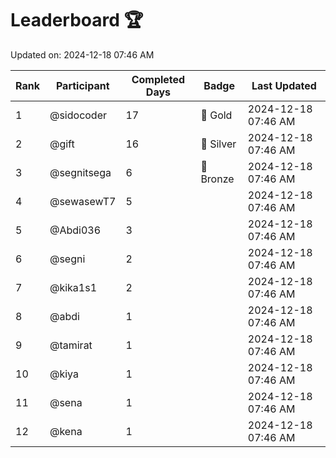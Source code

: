 # Leaderboard 🏆

Updated on: 2024-12-18 07:46 AM

| Rank | Participant       | Completed Days | Badge      | Last Updated         |
|------|-------------------|----------------|------------|----------------------|
| 1    | @sidocoder        | 17             | 🏅 Gold     | 2024-12-18 07:46 AM |
| 2    | @gift             | 16             | 🥈 Silver   | 2024-12-18 07:46 AM |
| 3    | @segnitsega       | 6              | 🥉 Bronze   | 2024-12-18 07:46 AM |
| 4    | @sewasewT7        | 5              |            | 2024-12-18 07:46 AM |
| 5    | @Abdi036          | 3              |            | 2024-12-18 07:46 AM |
| 6    | @segni            | 2              |            | 2024-12-18 07:46 AM |
| 7    | @kika1s1          | 2              |            | 2024-12-18 07:46 AM |
| 8    | @abdi             | 1              |            | 2024-12-18 07:46 AM |
| 9    | @tamirat          | 1              |            | 2024-12-18 07:46 AM |
| 10   | @kiya             | 1              |            | 2024-12-18 07:46 AM |
| 11   | @sena             | 1              |            | 2024-12-18 07:46 AM |
| 12   | @kena             | 1              |            | 2024-12-18 07:46 AM |
